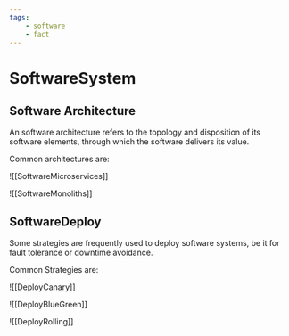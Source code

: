 ```yaml
---
tags: 
    - software
    - fact
---
```

# SoftwareSystem

## Software Architecture

An software architecture refers to the topology and disposition of its software elements, through which the software delivers its value.

Common architectures are:

![[SoftwareMicroservices]]

![[SoftwareMonoliths]]

## SoftwareDeploy

Some strategies are frequently used to deploy software systems, be it for fault tolerance or downtime avoidance.

Common Strategies are:

![[DeployCanary]]

![[DeployBlueGreen]]

![[DeployRolling]]
